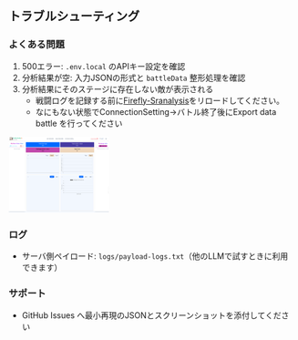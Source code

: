 ## トラブルシューティング

### よくある問題
1. 500エラー: `.env.local` のAPIキー設定を確認
2. 分析結果が空: 入力JSONの形式と `battleData` 整形処理を確認
3. 分析結果にそのステージに存在しない敵が表示される
   - 戦闘ログを記録する前に[Firefly-Sranalysis](http://localhost:3000/)をリロードしてください。
   - なにもない状態でConnectionSetting→バトル終了後にExport data battle を行ってください

<div align="left">
  <img src="images/screenshots/fireflyanalysis.png" width="35%" alt="fireflyanalysis">
</div>

### ログ
- サーバ側ペイロード: `logs/payload-logs.txt`（他のLLMで試すときに利用できます）

### サポート
- GitHub Issues へ最小再現のJSONとスクリーンショットを添付してください

